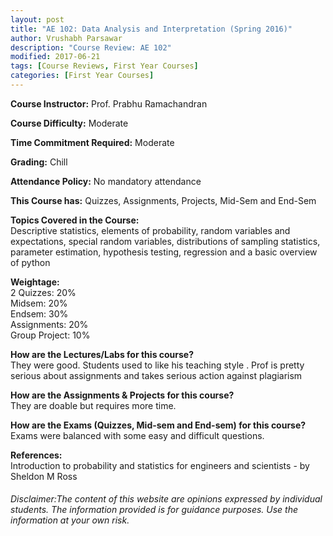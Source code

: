 ```yaml
---
layout: post
title: "AE 102: Data Analysis and Interpretation (Spring 2016)"
author: Vrushabh Parsawar
description: "Course Review: AE 102"
modified: 2017-06-21
tags: [Course Reviews, First Year Courses]
categories: [First Year Courses]
---
```


**Course Instructor:** Prof. Prabhu Ramachandran

**Course Difficulty:** Moderate

**Time Commitment Required:** Moderate

**Grading:** Chill

**Attendance Policy:** No mandatory attendance

**This Course has:** Quizzes, Assignments, Projects, Mid-Sem and End-Sem

**Topics Covered in the Course:**  
Descriptive statistics, elements of probability, random variables and expectations, special random variables, distributions of sampling statistics, parameter estimation, hypothesis testing, regression
and a basic overview of python 

**Weightage:**  
2 Quizzes: 20%  
Midsem: 20%  
Endsem: 30%  
Assignments: 20%  
Group Project: 10%  

**How are the Lectures/Labs for this course?**  
They were good. Students used to like his teaching style . Prof is pretty serious about assignments and takes serious action against plagiarism 

**How are the Assignments & Projects for this course?**  
They are doable but requires more time.

**How are the Exams (Quizzes, Mid-sem and End-sem) for this course?**  
Exams were balanced with some easy and difficult questions.


**References:**  
Introduction to probability and statistics for engineers and scientists - by Sheldon M Ross


###### Disclaimer:The content of this website are opinions expressed by individual students. The information provided is for guidance purposes. Use the information at your own risk. 
